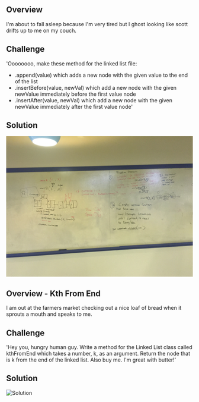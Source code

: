## Overview
I'm about to fall asleep because I'm very tired but I ghost looking like scott drifts up to me on my couch.

## Challenge
'Oooooooo, make these method for the linked list file:
* .append(value) which adds a new node with the given value to the end of the list
* .insertBefore(value, newVal) which add a new node with the given newValue immediately before the first value node
* .insertAfter(value, newVal) which add a new node with the given newValue immediately after the first value node'

## Solution
![Solution](./../../assets/06_ll_insertions.JPG)



## Overview - Kth From End
I am out at the farmers market checking out a nice loaf of bread when it sprouts a mouth and speaks to me.

## Challenge
'Hey you, hungry human guy. Write a method for the Linked List class called kthFromEnd which takes a number, k, as an argument. Return the node that is k from the end of the linked list. Also buy me. I'm great with butter!'

## Solution
![Solution](./../../assets/07_kth_from_end.JPG)

